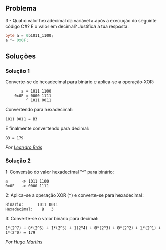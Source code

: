## Problema

3 - Qual o valor hexadecimal da variável `a` após a execução do seguinte código
C#? E o valor em decimal? Justifica a tua resposta.

```cs
byte a = 0b1011_1100;
a ^= 0x0F;
```

## Soluções

### Solução 1

Converte-se de hexadecimal para binário e aplica-se a operação XOR:

           a = 1011 1100
        0x0F = 0000 1111
             ^ 1011 0011

Convertendo para hexadecimal:

	1011 0011 = B3

E finalmente convertendo para decimal:

	B3 = 179

*Por [Leandro Brás](https://github.com/xShadoWalkeR)*

### Solução 2

1: Conversão do valor hexadecimal "^" para binário:

	a      -> 1011 1100
	0x0F   -> 0000 1111

2: Aplica-se a operação XOR (^) e converte-se para hexadecimal:

	Binario:      1011 0011
	Hexadecimal: 	B   3 

3: Converte-se o valor binário para decimal:

	1*(2^7) + 0*(2^6) + 1*(2^5) + 1(2^4) + 0*(2^3) + 0*(2^2) + 1*(2^1) + 1*(2^0) = 179
	
*Por [Hugo Martins](https://github.com/DaPikachuOnMeth)*
